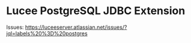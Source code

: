 # Lucee PostgreSQL JDBC Extension

Issues: https://luceeserver.atlassian.net/issues/?jql=labels%20%3D%20postgres
